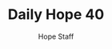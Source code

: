 ---
image: /assets/img/daily-hope-default-artwork.png
title: Daily Hope 40
number: 40
categories:
  - Daily Hope
author: Hope Staff
notes: Daily Hope 40
embed: >-
  <iframe src="https://open.spotify.com/embed/episode/1aZUrhTCWiHTE71j2E0KTd?utm_source=generator" width="400px" height="102px" frameborder=“0" scrolling=“no”></iframe>
---